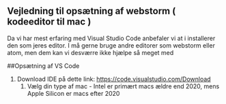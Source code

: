 ## Vejledning til opsætning af webstorm ( kodeeditor til mac )
Da vi har mest erfaring med Visual Studio Code anbefaler vi at i installerer den som jeres editor. 
I må gerne bruge andre editorer som webstorm eller atom, men dem kan vi desværre ikke hjælpe så meget med 

##Opsætning af VS Code 
1. Download IDE på dette link: https://code.visualstudio.com/Download
   1. Vælg din type af mac - Intel er primært macs ældre end 2020, mens Apple Silicon er macs efter 2020
   
